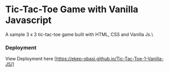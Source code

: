 # Tic-Tac-Toe Game with Vanilla Javascript
A sample 3 x 3 tic-tac-toe game built with HTML, CSS and Vanilla Js.\
### Deployment
View Deployment here [https://ekep-obasi.github.io/Tic-Tac-Toe-1-Vanilla-JS/]
